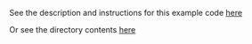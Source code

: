 See the description and instructions for this example code [here](../single-vm-series.md)

Or see the directory contents [here](./)
